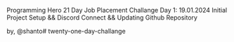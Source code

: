 Programming Hero 21 Day Job Placement Challange
Day 1: 19.01.2024 
Initial Project Setup && Discord Connect && Updating Github Repository





by,
@shanto#   t w e n t y - o n e - d a y - c h a l l a n g e 
 
 
